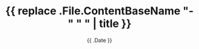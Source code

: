 ---
date: '{{ .Date }}'
draft: false
title: '{{ replace .File.ContentBaseName "-" " " | title }}'
showToc: true
TocOpen: false
hideSummary: false
searchHidden: true
UseHugoToc: true
tags: ["tech"]
#cover:
#    image: "<image path/url>"
#    alt: "<alt text>"
#    caption: "<text>"
#    relative: false # when using page bundles set this to true
#    hidden: true # only hide on current single page
---